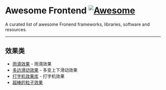 # Awesome Frontend [![Awesome](https://cdn.rawgit.com/sindresorhus/awesome/d7305f38d29fed78fa85652e3a63e154dd8e8829/media/badge.svg)](https://github.com/sindresorhus/awesome)
A curated list of awesome Fronend frameworks, libraries, software and resources.

---

## 效果类

* [雨滴效果](https://github.com/codrops/RainEffect) - 雨滴效果
* [多边滑动效果](https://github.com/alvarotrigo/multiscroll.js) - 多变上下滑动效果
* [打字机效果库](https://github.com/mattboldt/typed.js) - 打字机效果
* [超棒的粒子效果](https://github.com/VincentGarreau/particles.js)


